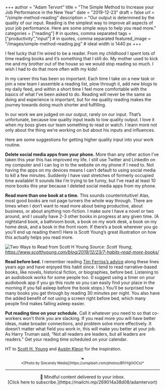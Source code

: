 +++
author = "Adam Tervort"
title = "The Simple Method to Increase your Job Performance in the New Year"
date = "2019-12-23"
draft = false
url = "/simple-method-reading"
description = "Our output is determined by the quality of our input. Reading is the simplest way to improve all aspects of your job performance. Here are some simple ways to help you read more."
categories = ["reading"] # in quotes, comma separated
tags = ["productivity","input"] # in quotes, comma separated
featured_image = "/images/simple-method-reading.jpg" # ideal width is 1440 px
+++

I feel lucky that I’m wired to be a reader. From my childhood I spent lots of time reading books and it’s something that I still do. My mother used to kick me and my brother out of the house so we would stop reading so much. I wish I had to do that more often with my kids!
<!--more-->

In my career this has been so important. Each time I take on a new task or join a new team I assemble a reading list, plow through it, add new blogs to my daily feed, and within a short time I feel more comfortable with the basics of what I’ve been asked to do. Reading will never be the same as doing and experience is important, but for me quality reading makes the journey towards doing much shorter and fulfilling. 

In our work we are judged on our output, rarely on our input. That’s unfortunate, because low quality input leads to low quality output. I love it when my boss gives our team something to read or watch. I learn more not only about the thing we’re working on but about his inputs and influences. 

Here are some suggestions for getting higher quality input into your work routine.

**Delete social media apps from your phone.** More than any other action I’ve taken this year this has improved my life. I still use Twitter and LinkedIn on my computer and I can log in to the website on my phone if I need to. Not having the apps on my devices means I can’t default to using social media to kill a few minutes. Suddenly I have vast stretches of formerly occupied time available! It sounds like I’m trying to be funny, but I’ve read at least 10 more books this year because I deleted social media apps from my phone.

**Read more than one book at a time.** This sounds counterintuitive! Alas, most good books are not page turners the whole way through. There are times when I don’t want to read more about being productive, about business, or about anything non-fiction. I make sure I have a novel or two around, and I usually have 2-3 other books in progress at any given time. (A nightstand book, a bathroom book, a book on my work desk, a book on my home desk, and a book in the front room. If there’s a book wherever you go you’ll end up reading them!) Here is Scott Young’s great illustration on how this actually helps you read more.

![Two Ways to Read from Scott H Young](/images/two-ways-to-read.png)
*Source: Scott Young, https://www.scotthyoung.com/blog/2019/12/23/7-habits-read-more-books/*

**Read before bed.** I remember reading [Tim Ferriss’s advice](https://tim.blog/2008/01/27/relax-like-a-pro-5-steps-to-hacking-your-sleep/) along these lines years ago and have enjoyed this habit since. I tend to read narrative-based books, like novels, historical fiction, or biographies, before bed. Listening to an audiobook works for some people too.  (I suggest using a timer on your audiobook app if you go this route so you can easily find your place in the morning if you fall asleep before the book stops.) You’ll be surprised how many books you get through by reading 30 minutes per night. You also have the added benefit of not using a screen right before bed, which many people find makes falling asleep easier.

**Put reading time on your schedule.** Call it whatever you need to so that co-workers won’t think you are slacking. If you read more you will have better ideas, make broader connections, and problem solve more effectively. It doesn’t matter what field you work in, this will make you better at your job. As Harry Truman said, “Not all readers are leaders, but all leaders are readers.” Get your reading time scheduled on your calendar. 

HT to [Scott H. Young](https://www.scotthyoung.com/blog/2019/12/23/7-habits-read-more-books/) and [Austin Kleon](https://austinkleon.com/2019/12/19/your-output-depends-on-your-input/) for the inspiration. 

<center>❧</center>
<center><small> *[Photo by Sincerely Media](https://unsplash.com/photos/BfriYg0iOCs)* </small>

---
<center>
📨 Mindful content delivered to your inbox. <br>[Click here to subscribe.](https://mailchi.mp/269014a38d08/adamtervort)</center>